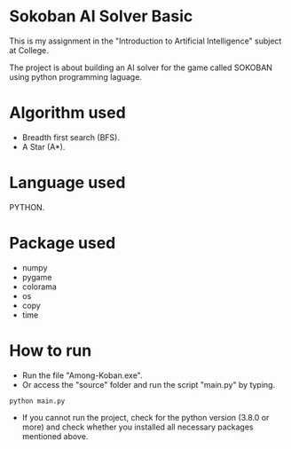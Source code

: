# Sokoban AI Solver Basic

This is my assignment in the "Introduction to Artificial Intelligence" subject at College.

The project is about building an AI solver for the game called SOKOBAN using python programming laguage.

# Algorithm used

- Breadth first search (BFS).
- A Star (A\*).

# Language used

PYTHON.

# Package used

- numpy
- pygame
- colorama
- os
- copy
- time

# How to run

- Run the file "Among-Koban.exe".
- Or access the "source" folder and run the script "main.py" by typing.

```
python main.py
```

- If you cannot run the project, check for the python version (3.8.0 or more) and check whether you installed all necessary packages mentioned above.
